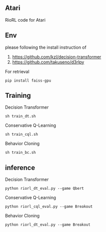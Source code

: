 ## Atari
RioRL code for Atari
## Env
please following the install instruction of 
1. https://github.com/kzl/decision-transformer 
2. https://github.com/takuseno/d3rlpy

For retrieval
```
pip install faiss-gpu
```

## Training
Decision Transformer
```shell
sh train_dt.sh
```

Conservative Q-Learning
```shell
sh train_cql.sh
```

Behavior Cloning
```shell
sh train_bc.sh
```

## inference

Decision Transformer
```shell
python riorl_dt_eval.py --game Qbert
```

Conservative Q-Learning
```shell
python riorl_cql_eval.py --game Breakout
```

Behavior Cloning
```shell
python riorl_dt_eval.py --game Breakout
```

